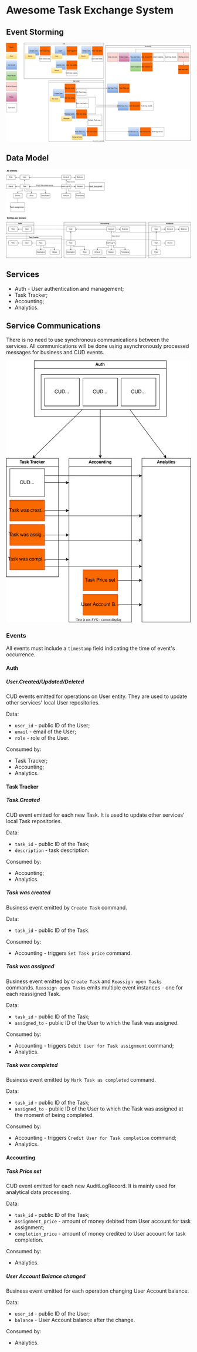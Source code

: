 # Awesome Task Exchange System

## Event Storming

![Event Storming Result](event-storming.drawio.svg "Event Storming Result")

## Data Model

![Data Model](data-model.drawio.svg "Data Model")

## Services

* Auth - User authentication and management;
* Task Tracker;
* Accounting;
* Analytics.

## Service Communications

There is no need to use synchronous communications between the services.
All communications will be done using asynchronously processed messages for
business and CUD events.

![Communications](communications.drawio.svg "Communication")

### Events

All events must include a `timestamp` field indicating the time of event's
occurrence.

#### Auth

##### User.Created/Updated/Deleted

CUD events emitted for operations on User entity.
They are used to update other services' local User repositories.

Data:

* `user_id` - public ID of the User;
* `email` - email of the User;
* `role` - role of the User.

Consumed by:

* Task Tracker;
* Accounting;
* Analytics.

#### Task Tracker

##### Task.Created

CUD event emitted for each new Task.
It is used to update other services' local Task repositories.

Data:

* `task_id` - public ID of the Task;
* `description` - task description.

Consumed by:

* Accounting;
* Analytics.

##### Task was created

Business event emitted by `Create Task` command.

Data:

* `task_id` - public ID of the Task.

Consumed by:

* Accounting - triggers `Set Task price` command.

##### Task was assigned

Business event emitted by `Create Task` and `Reassign open Tasks` commands.
`Reassign open Tasks` emits multiple event instances - one for each reassigned
Task.

Data:

* `task_id` - public ID of the Task;
* `assigned_to` - public ID of the User to which the Task was assigned.

Consumed by:

* Accounting - triggers `Debit User for Task assignment` command;
* Analytics.

##### Task was completed

Business event emitted by `Mark Task as completed` command.

Data:

* `task_id` - public ID of the Task;
* `assigned_to` - public ID of the User to which the Task was assigned
  at the moment of being completed.

Consumed by:

* Accounting - triggers `Credit User for Task completion` command;
* Analytics.

#### Accounting

##### Task Price set

CUD event emitted for each new AuditLogRecord.
It is mainly used for analytical data processing.

Data:

* `task_id` - public ID of the Task;
* `assignment_price` - amount of money debited from User account
  for task assignment;
* `completion_price` - amount of money credited to User account
  for task completion.

Consumed by:

* Analytics.

##### User Account Balance changed

Business event emitted for each operation changing User Account balance.

Data:

* `user_id` - public ID of the User;
* `balance` - User Account balance after the change.

Consumed by:

* Analytics.
